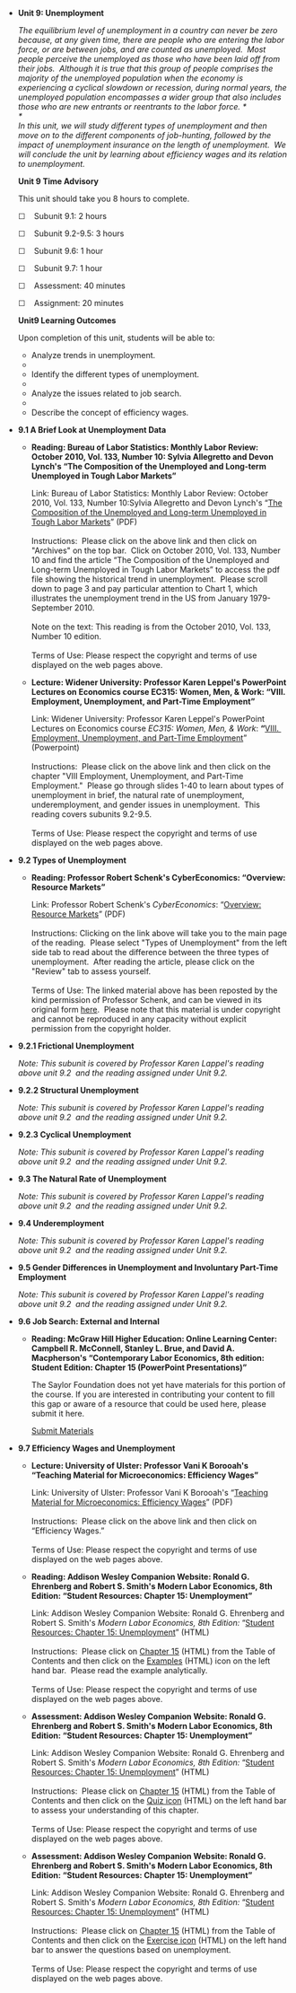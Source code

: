 -   **Unit 9: Unemployment**  

    *The equilibrium level of unemployment in a country can never be
    zero because, at any given time, there are people who are entering
    the labor force, or are between jobs, and are counted as
    unemployed.  Most people perceive the unemployed as those who have
    been laid off from their jobs.  Although it is true that this group
    of people comprises the majority of the unemployed population when
    the economy is experiencing a cyclical slowdown or recession, during
    normal years, the unemployed population encompasses a wider group
    that also includes those who are new entrants or reentrants to the
    labor force. *  
     *             
     In this unit, we will study different types of unemployment and
    then move on to the different components of job-hunting, followed by
    the impact of unemployment insurance on the length of unemployment. 
    We will conclude the unit by learning about efficiency wages and its
    relation to unemployment.*

    **Unit 9 Time Advisory**  

    This unit should take you 8 hours to complete.

    ☐    Subunit 9.1: 2 hours  
       
     ☐    Subunit 9.2-9.5: 3 hours  
       
     ☐    Subunit 9.6: 1 hour  
       
     ☐    Subunit 9.7: 1 hour  
       
     ☐    Assessment: 40 minutes  
       
     ☐    Assignment: 20 minutes

    **Unit9 Learning Outcomes**  

    Upon completion of this unit, students will be able to:

    -   Analyze trends in unemployment.
    -     
    -   Identify the different types of unemployment.
    -     
    -   Analyze the issues related to job search.
    -     
    -   Describe the concept of efficiency wages.
-   **9.1 A Brief Look at Unemployment Data**  
    -   **Reading: Bureau of Labor Statistics: Monthly Labor Review:
        October 2010, Vol. 133, Number 10: Sylvia Allegretto and Devon
        Lynch's “The Composition of the Unemployed and Long-term
        Unemployed in Tough Labor Markets”**

        Link: Bureau of Labor Statistics: Monthly Labor Review: October
        2010, Vol. 133, Number 10:Sylvia Allegretto and Devon Lynch's
        “[The Composition of the Unemployed and Long-term Unemployed in
        Tough Labor Markets](http://www.bls.gov/opub/mlr/)” (PDF)  
            
         Instructions:  Please click on the above link and then click on
        "Archives" on the top bar.  Click on October 2010, Vol. 133,
        Number 10 and find the article “The Composition of the
        Unemployed and Long-term Unemployed in Tough Labor Markets” to
        access the pdf file showing the historical trend in
        unemployment.  Please scroll down to page 3 and pay particular
        attention to Chart 1, which illustrates the unemployment trend
        in the US from January 1979-September 2010.   
            
         Note on the text: This reading is from the October 2010, Vol.
        133, Number 10 edition.  
            
         Terms of Use: Please respect the copyright and terms of use
        displayed on the web pages above.

    -   **Lecture: Widener University: Professor Karen Leppel's
        PowerPoint Lectures on Economics course EC315: Women, Men, &
        Work: “VIII. Employment, Unemployment, and Part-Time
        Employment”**

        Link: Widener University: Professor Karen Leppel's PowerPoint
        Lectures on Economics course *EC315: Women, Men, &
        Work*: **“**[VIII.  Employment, Unemployment, and Part-Time
        Employment](http://www.muse.widener.edu/~kleppel/#EC315:_Women_Men__Work)”
        (Powerpoint)  
            
         Instructions:  Please click on the above link and then click on
        the chapter "VIII Employment, Unemployment, and Part-Time
        Employment."  Please go through slides 1-40 to learn about types
        of unemployment in brief, the natural rate of unemployment,
        underemployment, and gender issues in unemployment.  This
        reading covers subunits 9.2-9.5.  
            
         Terms of Use: Please respect the copyright and terms of use
        displayed on the web pages above.

-   **9.2 Types of Unemployment**  
    -   **Reading: Professor Robert Schenk's CyberEconomics: “Overview:
        Resource Markets”**

        Link: Professor Robert Schenk's *CyberEconomics*: “[Overview:
        Resource
        Markets](https://resources.saylor.org/archived/wp-content/uploads/2012/06/ECON303-9.2.pdf)”
        (PDF)  
            
         Instructions: Clicking on the link above will take you to the
        main page of the reading.  Please select "Types of Unemployment"
        from the left side tab to read about the difference between the
        three types of unemployment.  After reading the article, please
        click on the "Review" tab to assess yourself.  
            
         Terms of Use: The linked material above has been reposted by
        the kind permission of Professor Schenk, and can be viewed in
        its original
        form [here](http://ingrimayne.com/econ/Labor/TypesUnempl.html).  Please
        note that this material is under copyright and cannot be
        reproduced in any capacity without explicit permission from the
        copyright holder. 

-   **9.2.1 Frictional Unemployment**  

    *Note: This subunit is covered by Professor Karen Lappel's reading
    above unit 9.2  and the reading assigned under Unit 9.2.*

-   **9.2.2 Structural Unemployment**  

    *Note: This subunit is covered by Professor Karen Lappel's reading
    above unit 9.2  and the reading assigned under Unit 9.2.*

-   **9.2.3 Cyclical Unemployment**  

    *Note: This subunit is covered by Professor Karen Lappel's reading
    above unit 9.2  and the reading assigned under Unit 9.2.*

-   **9.3 The Natural Rate of Unemployment**  

    *Note: This subunit is covered by Professor Karen Lappel's reading
    above unit 9.2  and the reading assigned under Unit 9.2.*

-   **9.4 Underemployment**  

    *Note: This subunit is covered by Professor Karen Lappel's reading
    above unit 9.2  and the reading assigned under Unit 9.2.*

-   **9.5 Gender Differences in Unemployment and Involuntary Part-Time
    Employment**  

    *Note: This subunit is covered by Professor Karen Lappel's reading
    above unit 9.2  and the reading assigned under Unit 9.2.*

-   **9.6 Job Search: External and Internal**  
    -   **Reading: McGraw Hill Higher Education: Online Learning Center:
        Campbell R. McConnell, Stanley L. Brue, and David A.
        Macpherson's “Contemporary Labor Economics, 8th edition: Student
        Edition: Chapter 15 (PowerPoint Presentations)”**

        The Saylor Foundation does not yet have materials for this
        portion of the course. If you are interested in contributing
        your content to fill this gap or aware of a resource that could
        be used here, please submit it here.

        [Submit Materials](/contribute/)

-   **9.7 Efficiency Wages and Unemployment**  
    -   **Lecture: University of Ulster: Professor Vani K Borooah's
        “Teaching Material for Microeconomics: Efficiency Wages”**

        Link: University of Ulster: Professor Vani K Borooah's
        “[Teaching Material for Microeconomics: Efficiency
        Wages](http://www.borooah.com/Teaching/Microeconomics/)” (PDF)  
            
         Instructions:  Please click on the above link and then click on
        “Efficiency Wages.”  
            
         Terms of Use: Please respect the copyright and terms of use
        displayed on the web pages above.

    -   **Reading: Addison Wesley Companion Website: Ronald G. Ehrenberg
        and Robert S. Smith's Modern Labor Economics, 8th Edition:
        “Student Resources: Chapter 15: Unemployment”**

        Link: Addison Wesley Companion Website: Ronald G. Ehrenberg and
        Robert S. Smith's *Modern Labor Economics, 8th Edition:*
        “[Student Resources: Chapter 15:
        Unemployment](http://wps.aw.com/aw_ehrensmith_mlaborecon_8/4/1118/286364.cw/index.html)”
        (HTML)  
            
         Instructions:  Please click on [Chapter
        15](http://wps.aw.com/aw_ehrensmith_mlaborecon_8/4/1119/286597.cw/index.html)
        (HTML) from the Table of Contents and then click on the
        [Examples](http://wps.aw.com/aw_ehrensmith_mlaborecon_8/4/1119/286597.cw/index.html)
        (HTML) icon on the left hand bar.  Please read the example
        analytically.  
            
         Terms of Use: Please respect the copyright and terms of use
        displayed on the web pages above.

    -   **Assessment: Addison Wesley Companion Website: Ronald G.
        Ehrenberg and Robert S. Smith's Modern Labor Economics, 8th
        Edition: “Student Resources: Chapter 15: Unemployment”**

        Link: Addison Wesley Companion Website: Ronald G. Ehrenberg and
        Robert S. Smith's *Modern Labor Economics, 8th Edition:*
        “[Student Resources: Chapter 15:
        Unemployment](http://wps.aw.com/aw_ehrensmith_mlaborecon_8/4/1118/286364.cw/index.html)”
        (HTML)  
            
         Instructions:  Please click on [Chapter
        15](http://wps.aw.com/aw_ehrensmith_mlaborecon_8/4/1119/286597.cw/index.html)
        (HTML) from the Table of Contents and then click on the [Quiz
        icon](http://wps.aw.com/aw_ehrensmith_mlaborecon_8/4/1119/286597.cw/index.html)
        (HTML) on the left hand bar to assess your understanding of this
        chapter.  
            
         Terms of Use: Please respect the copyright and terms of use
        displayed on the web pages above.

    -   **Assessment: Addison Wesley Companion Website: Ronald G.
        Ehrenberg and Robert S. Smith's Modern Labor Economics, 8th
        Edition: “Student Resources: Chapter 15: Unemployment”**

        Link: Addison Wesley Companion Website: Ronald G. Ehrenberg and
        Robert S. Smith's *Modern Labor Economics, 8th Edition:*
        “[Student Resources: Chapter 15:
        Unemployment](http://wps.aw.com/aw_ehrensmith_mlaborecon_8/4/1118/286364.cw/index.html)”
        (HTML)  
            
         Instructions:  Please click on [Chapter
        15](http://wps.aw.com/aw_ehrensmith_mlaborecon_8/4/1119/286597.cw/index.html)
        (HTML) from the Table of Contents and then click on the
        [Exercise
        icon](http://wps.aw.com/aw_ehrensmith_mlaborecon_8/4/1119/286597.cw/index.html)
        (HTML) on the left hand bar to answer the questions based on
        unemployment.  
            
         Terms of Use: Please respect the copyright and terms of use
        displayed on the web pages above.

